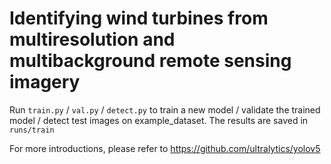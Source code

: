 # Identifying wind turbines from multiresolution and multibackground remote sensing imagery
Run `train.py` / `val.py` / `detect.py` to train a new model / validate the trained model / detect test images on example_dataset. The results are saved in `runs/train`

For more introductions, please refer to 
https://github.com/ultralytics/yolov5
